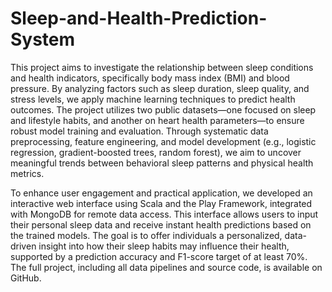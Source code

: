 # Sleep-and-Health-Prediction-System


This project aims to investigate the relationship between sleep conditions and health indicators, specifically body mass index (BMI) and blood pressure. By analyzing factors such as sleep duration, sleep quality, and stress levels, we apply machine learning techniques to predict health outcomes. The project utilizes two public datasets—one focused on sleep and lifestyle habits, and another on heart health parameters—to ensure robust model training and evaluation. Through systematic data preprocessing, feature engineering, and model development (e.g., logistic regression, gradient-boosted trees, random forest), we aim to uncover meaningful trends between behavioral sleep patterns and physical health metrics.

To enhance user engagement and practical application, we developed an interactive web interface using Scala and the Play Framework, integrated with MongoDB for remote data access. This interface allows users to input their personal sleep data and receive instant health predictions based on the trained models. The goal is to offer individuals a personalized, data-driven insight into how their sleep habits may influence their health, supported by a prediction accuracy and F1-score target of at least 70%. The full project, including all data pipelines and source code, is available on GitHub.
